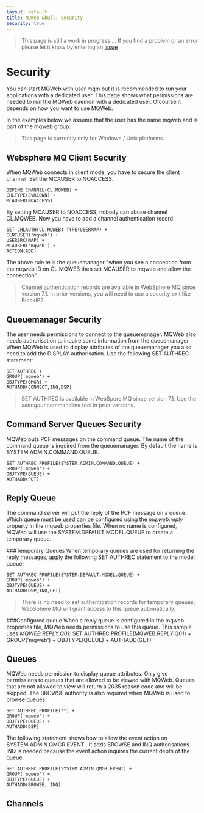 ```yaml
---
layout: default
title: MQWeb &bull; Security
security: true
---
```


> This page is still a work in progress ... 
> If you find a problem or an error please let it know
> by entering an [issue](https://github.com/fbraem/mqweb/issues)

Security
========
You can start MQWeb with user mqm but it is recommended to run your applications 
with a dedicated user. This page shows what permissions are needed to run the 
MQWeb daemon with a dedicated user. Ofcourse it depends on how you want to use 
MQWeb.

In the examples below we assume that the user has the name mqweb and is part of 
the mqweb group.

>This page is currently only for Windows / Unix platforms.

Websphere MQ Client Security
----------------------------
When MQWeb connects in client mode, you have to secure the client channel. Set 
the MCAUSER to NOACCESS.

    DEFINE CHANNEL(CL.MQWEB) +
    CHLTYPE(SVRCONN) +
    MCAUSER(NOACCESS)

By setting MCAUSER to NOACCESS, nobody can abuse channel CL.MQWEB. 
Now you have to add a channel authentication record:

    SET CHLAUTH(CL.MQWEB) TYPE(USERMAP) +
    CLNTUSER('mqweb') +
    USERSRC(MAP) +
    MCAUSER('mqweb') +
    ACTION(ADD)

The above rule tells the queuemanager "when you see a connection from the mqweb
ID on CL.MQWEB then set MCAUSER to mqweb and allow the connection".

>Channel authentication records are available in WebSphere MQ since version 7.1.
>In prior versions, you will need to use a security exit like BlockIP2.

Queuemanager Security
---------------------
The user needs permissions to connect to the queuemanager. MQWeb also
needs authorisation to inquire some information from the queuemanager. 
When MQWeb is used to display attributes of the queuemanager you also need 
to add the DISPLAY authorisation. Use the following SET AUTHREC statement:


    SET AUTHREC +
    GROUP('mqweb') +
    OBJTYPE(QMGR) +
    AUTHADD(CONNECT,INQ,DSP)

>SET AUTHREC is available in WebSpere MQ since version 7.1. Use the *setmqaut*
>commandline tool in prior versions.


Command Server Queues Security
------------------------------
MQWeb puts PCF messages on the command queue. The name of the command queue
is inquired from the queuemanager. By default the name is 
SYSTEM.ADMIN.COMMAND.QUEUE. 

    SET AUTHREC PROFILE(SYSTEM.ADMIN.COMMAND.QUEUE) +
    GROUP('mqweb') +
    OBJTYPE(QUEUE) +
    AUTHADD(PUT)

Reply Queue
-----------
The command server will put the reply of the PCF message on a queue.
Which queue must be used can be configured using the *mq.web.reply* property
in the mqweb properties file. When no name is configured, MQWeb will use the 
SYSTEM.DEFAULT.MODEL.QUEUE to create a temporary queue.

###Temporary Queues
When temporary queues are used for returning the reply messages, apply the
following SET AUTHREC statement to the model queue:

    SET AUTHREC PROFILE(SYSTEM.DEFAULT.MODEL.QUEUE) +
    GROUP('mqweb') +
    OBJTYPE(QUEUE) +
    AUTHADD(DSP,INQ,GET)

> There is no need to set authentication records for temporary queues. WebSphere
> MQ will grant access to this queue automatically.

###Configured queue
When a reply queue is configured in the mqweb properties file, MQWeb needs
permissions to use this queue. This sample uses *MQWEB.REPLY.Q01*:
    SET AUTHREC PROFILE(MQWEB.REPLY.Q01) +
    GROUP('mqweb') +
    OBJTYPE(QUEUE) +
    AUTHADD(GET)

Queues
------
MQWeb needs permission to display queue attributes. Only give permissions
to queues that are allowed to be viewed with MQWeb. Queues that are not
allowed to view will return a 2035 reason code and will be skipped. The
BROWSE authority is also required when MQWeb is used to browse queues.

    SET AUTHREC PROFILE(**) +
    GROUP('mqweb') +
    OBJTYPE(QUEUE) +
    AUTHADD(DSP)


The following statement shows how to allow the event action on 
SYSTEM.ADMIN.QMGR.EVENT . It adds BROWSE and INQ authorisations. INQ
is needed because the event action inquires the current depth of the queue.

    SET AUTHREC PROFILE(SYSTEM.ADMIN.QMGR.EVENT) +
    GROUP('mqweb') +
    OBJTYPE(QUEUE) +
    AUTHADD(BROWSE, INQ)

Channels
--------

